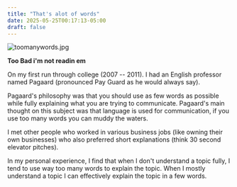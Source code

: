 ```yaml
---
title: "That's alot of words"
date: 2025-05-25T00:17:13-05:00
draft: false
---
```


![toomanywords.jpg](/toomanywords.jpg)

**Too Bad i'm not readin em**

On my first run through college (2007 -- 2011). I had an English professor named Pagaard (pronounced Pay Guard as he would always say).

Pagaard's philosophy was that you should use as few words as possible while fully explaining what you are trying to communicate. Pagaard's main thought on this subject was that language is used for communication, if you use too many words you can muddy the waters.

I met other people who worked in various business jobs (like owning their own businesses) who also preferred short explanations (think 30 second elevator pitches).

In my personal experience, I find that when I don't understand a topic fully, I tend to use way too many words to explain the topic. When I mostly understand a topic I can effectively explain the topic in a few words.
